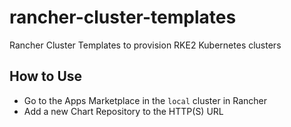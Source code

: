 # rancher-cluster-templates

Rancher Cluster Templates to provision RKE2 Kubernetes clusters

## How to Use

* Go to the Apps Marketplace in the `local` cluster in Rancher
* Add a new Chart Repository to the HTTP(S) URL
